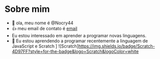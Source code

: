 # Sobre mim
- 👋 ola, meu nome é @Nocry44
- :+1: meu email de contato é [email](brayan.vinicios.nogueira@escola.pr.gov.br)
- Eu estou interessado em aprender a programar novas linguagens.
- 🌱 Eu estou aprendendo a programar recentemente a linguagem de JavaScript e Scratch
]
![Scratch]https://img.shields.io/badge/Scratch-4D97FF?style=for-the-badge&logo=Scratch&logoColor=white
